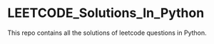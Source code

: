 # LEETCODE_Solutions_In_Python
This repo contains all the solutions of leetcode questions in Python.
